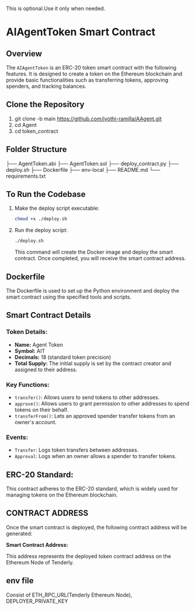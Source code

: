This is optional.Use it only when needed.

# AIAgentToken Smart Contract


## Overview

The `AIAgentToken` is an ERC-20 token smart contract with the following features. It is designed to create a token on the Ethereum blockchain and provide basic functionalities such as transferring tokens, approving spenders, and tracking balances.

## Clone the Repository
1. git clone -b main https://github.com/jyothi-ramilla/AAgent.git
2. cd Agent
3. cd token_contract

## Folder Structure
├── AgentToken.abi
├── AgentToken.sol
├── deploy_contract.py
├── deploy.sh
├── Dockerfile
├── env-local
├── README.md
└── requirements.txt

## To Run the Codebase

1. Make the deploy script executable:
   ```bash
   chmod +x ./deploy.sh
   ```

2. Run the deploy script:
   ```bash
   ./deploy.sh
   ```
   This command will create the Docker image and deploy the smart contract. Once completed, you will receive the smart contract address.

## Dockerfile

The Dockerfile is used to set up the Python environment and deploy the smart contract using the specified tools and scripts.

## Smart Contract Details

### Token Details:
- **Name:** Agent Token
- **Symbol:** AIT
- **Decimals:** 18 (standard token precision)
- **Total Supply:** The initial supply is set by the contract creator and assigned to their address.

### Key Functions:
- `transfer()`: Allows users to send tokens to other addresses.
- `approve()`: Allows users to grant permission to other addresses to spend tokens on their behalf.
- `transferFrom()`: Lets an approved spender transfer tokens from an owner's account.

### Events:
- `Transfer`: Logs token transfers between addresses.
- `Approval`: Logs when an owner allows a spender to transfer tokens.

## ERC-20 Standard:

This contract adheres to the ERC-20 standard, which is widely used for managing tokens on the Ethereum blockchain.

## CONTRACT ADDRESS

Once the smart contract is deployed, the following contract address will be generated:

**Smart Contract Address:** 

This address represents the deployed token contract address on the Ethereum Node of Tenderly.

## env file 

Consist of ETH_RPC_URL(Tenderly Ethereum Node), DEPLOYER_PRIVATE_KEY
